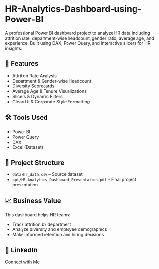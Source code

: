 # HR-Analytics-Dashboard-using-Power-BI
A professional Power BI dashboard project to analyze HR data including attrition rate, department-wise headcount, gender ratio, average age, and experience. Built using DAX, Power Query, and interactive slicers for HR insights.


## 📌 Features
- Attrition Rate Analysis
- Department & Gender-wise Headcount
- Diversity Scorecards
- Average Age & Tenure Visualizations
- Slicers & Dynamic Filters
- Clean UI & Corporate Style Formatting

## 🛠 Tools Used
- Power BI
- Power Query
- DAX
- Excel (Dataset)

## 📂 Project Structure
- `data/hr_data.csv` – Source dataset
- `ppt/HR_Analytics_Dashboard_Presentation.pdf` – Final project presentation


## 📈 Business Value
This dashboard helps HR teams:
- Track attrition by department
- Analyze diversity and employee demographics
- Make informed retention and hiring decisions

## 🔗 LinkedIn
[Connect with Me](https://www.linkedin.com/in/ayush-suryawanshi-1b2805362/)
